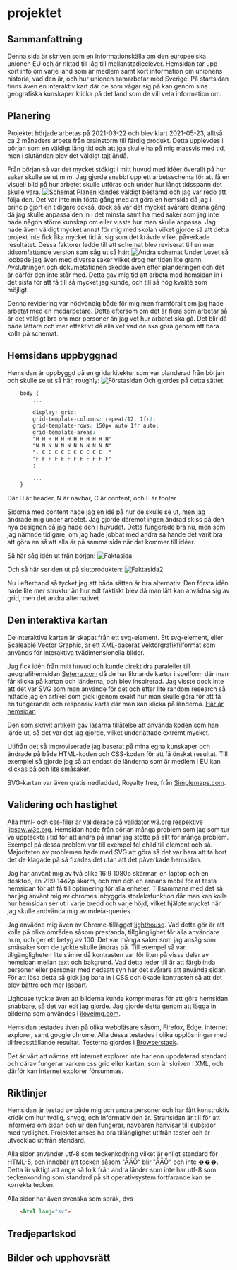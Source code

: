 # projektet

## Sammanfattning

Denna sida är skriven som en informationskälla om den europeeiska unionen EU och är riktad till låg till mellanstadieelever. Hemsidan tar upp kort info om varje land som är medlem samt kort information om unionens historia, vad den är, och hur unionen samarbetar med Sverige. På startsidan finns även en interaktiv kart där de som vågar sig på kan genom sina geografiska kunskaper klicka på det land som de vill veta information om.

## Planering

Projektet började arbetas på 2021-03-22 och blev klart 2021-05-23, alltså ca 2 månaders arbete från brainstorm till färdig produkt. Detta upplevdes i början som en väldigt lång tid och att jga skulle ha på mig massvis med tid, men i slutändan blev det väldigt tajt ändå.

Från början så var det mycket stökigt i mitt huvud med idéer överallt på hur saker skulle se ut m.m. Jag gjorde snabbt upp ett arbetsschema för att få en visuell bild på hur arbetet skulle utföras och under hur långt tidsspann det skulle vara. 
    ![Schemat](Design/Schema-projekt.PNG "Schemat för projektet")
Planen kändes väldigt bestämd och jag var redo att följa den. Det var inte min fösta gång med att göra en hemsida då jag i princip gjort en tidigare också, dock så var det mycket svårare denna gång då jag skulle anpassa den in i det minsta samt ha med saker som jag inte hade någon större kunskap om eller visste hur man skulle anpassa. Jag hade även väldigt mycket annat för mig med skolan vilket gjorde så att detta projekt inte fick lika mycket tid åt sig som det krävde vilket påverkade resultatet. Dessa faktorer ledde till att schemat blev reviserat till en mer tidsomfattande version som såg ut så här: 
    ![Andra schemat](Design/Schema-projekt2.PNG "Andra schemat för projektet")
Under Lovet så jobbade jag även med diverse saker vilket drog ner tiden lite grann. Avslutningen och dokumetationen skedde även efter planderingen och det är därför den inte står med. Detta gav mig tid att arbeta med hemsidan in i det sista för att få till så mycket jag kunde, och till så hög kvalité som möjligt.

Denna revidering var nödvändig både för mig men framförallt om jag hade arbetat med en medarbetare. Detta eftersom om det är flera som arbetar så är det väldigt bra om mer personer än jag vet hur arbetet ska gå. Det blir då både lättare och mer effektivt då alla vet vad de ska göra genom att bara kolla på schemat.

## Hemsidans uppbyggnad

Hemsidan är uppbyggd på en gridarkitektur som var planderad från början och skulle se ut så här, roughly:
    ![Förstasidan](Design/Förstasida.jpg "Förstasidan")
Och gjordes på detta sättet:

```CSS
    body {
        ...

        display: grid;
        grid-template-columns: repeat(12, 1fr);
        grid-template-rows: 150px auto 1fr auto;
        grid-template-areas: 
        "H H H H H H H H H H H H"
        "N N N N N N N N N N N N"
        ". C C C C C C C C C C ."
        "F F F F F F F F F F F F"
        ;

        ...
    }
```
Där H är header, N är navbar, C är content, och F är footer

Sidorna med content hade jag en idé på hur de skulle se ut, men jag ändrade mig under arbetet. Jag gjorde däremot ingen ändrad skiss på den nya designen då jag hade den i huvudet. Detta fungerade bra nu, men som jag nämnde tidigare, om jag hade jobbat med andra så hande det varit bra att göra en så att alla är på samma sida när det kommer till idéer.

Så här såg idén ut från början:
    ![Faktasida](Design/Faktasida.jpg "Orginalidén för faktasidan")

Och så här ser den ut på slutprodukten:
        ![Faktasida2](Design/Faktasida2.png "Hur faktasidan blev")

Nu i efterhand så tycket jag att båda sätten är bra alternativ. Den första idén hade lite mer struktur än hur edt faktiskt blev då man lätt kan anvädna sig av grid, men det andra alternativet 

## Den interaktiva kartan

De interaktiva kartan är skapat från ett svg-element. Ett svg-element, eller Scaleable Vector Graphic, är ett XML-baserat Vektorgrafikfilformat som används för interaktiva tvådimensionella bilder.

Jag fick idén från mitt huvud och kunde direkt dra paraleller till geografihemsidan [Seterra.com](https://online.seterra.com/sv) då de har liknande kartor i spelform där man får klicka på kartan och länderna, och blev inspirerad. Jag visste dock inte att det var SVG som man använde för det och efter lite random research så hittade jag en artikel som gick igenom exakt hur man skulle göra för att få en fungerande och responsiv karta där man kan klicka på länderna. 
[Här är hemsidan](https://websitebeaver.com/how-to-make-an-interactive-and-responsive-svg-map-of-us-states-capitals#making-it-responsive)

Den som skrivit artikeln gav läsarna tillåtelse att använda koden som han lärde ut, så det var det jag gjorde, vilket underlättade extremt mycket.

Utifrån det så improviserade jag baserat på mina egna kunskaper och ändrade på både HTML-koden och CSS-koden för att få önskat resultat. Till exemplel så gjorde jag så att endast de länderna som är medlem i EU kan klickas på och lite småsaker.

SVG-kartan var även gratis nedladdad, Royalty free, från [Simplemaps.com](https://simplemaps.com/resources/svg-europe).

## Validering och hastighet

Alla html- och css-filer är validerade på [validator.w3.org](https://validator.w3.org/) respektive [jigsaw.w3c.org](https://jigsaw.w3.org/css-validator/). Hemsidan hade från början många problem som jag som tur va upptäckte i tid för att ändra på innan jag stötte på allt för många problem. Exempel på dessa problem var till exempel fel child till element och så. Majoriteten av problemen hade med SVG att göra så det var bara att ta bort det de klagade på så fixades det utan att det påverkade hemsidan.

Jag har använt mig av två olika 16:9 1080p skärmar, en laptop och en desktop, en 21:9 1442p skärm, och min och en annans mobil för at testa hemsidan för att få till optimering för alla enheter. Tillsammans med det så har jag använt mig av chromes inbyggda storleksfunktion där man kan kolla hur hemsidan ser ut i varje bredd och varje höjd, vilket hjälpte mycket när jag skulle andvända mig av mdeia-queries.

Jag anvädne mig även av Chrome-tillägget [lighthouse](https://developers.google.com/web/tools/lighthouse). Vad detta gör är att kolla på olika områden såsom prestanda, tillgänglighet för alla användare m.m, och ger ett betyg av 100. Det var många saker som jag ansåg som småsaker som de tyckte skulle ändras på. Till exempel så var tillgängligheten lite sämre då kontrasten var för liten på vissa delar av hemsidan mellan text och bakgrund. Vad detta leder till är att färgblinda personer eller personer med nedsatt syn har det svårare att använda sidan. För att lösa detta så gick jag bara in i CSS och ökade kontrasten så att det blev bättre och mer läsbart.

Lighouse tyckte även att bilderna kunde komprimeras för att göra hemsidan snabbare, så det var edt jag gjorde. Jag gjorde detta genom att lägga in bilderna som användes i [iloveimg.com](https://www.iloveimg.com/sv/komprimera-bild).

Hemsidan testades även på olika webbläsare såsom, Firefox, Edge, internet explorer, samt google chrome. Alla dessa testades i olika upplösningar med tillfredsställande resultat. Testerna gjordes i [Browserstack](https://www.browserstack.com/). 

Det är värt att nämna att internet explorer inte har enn uppdaterad standard och därav fungerar varken css grid eller kartan, som är skriven i XML, och därför kan internet explorer försummas.

## Riktlinjer

Hemsidan är testad av både mig och andra personer och har fått konstruktiv kridik om hur tydlig, snygg, och informativ den är. Strartsidan är till för att informera om sidan och ur den fungerar, navbaren hänvisar till subsidor med tydlighet. Projektet anses ha bra tillänglighet utifrån tester och är utvecklad utifrån standard.

Alla sidor använder utf-8 som teckenkodning vilket är enligt standard för HTML-5, och innebär att tecken såsom "ÅÄÖ" blir "ÅÄÖ" och inte ���. Detta är viktigt att ange så folk från andra länder som inte har utf-8 som teckenkonding som standard på sit operativsystem fortfarande kan se korrekta tecken.

Alla sidor har även svenska som språk, dvs
```HTML
    <html lang="sv">
```

## Tredjepartskod

## Bilder och upphovsrätt